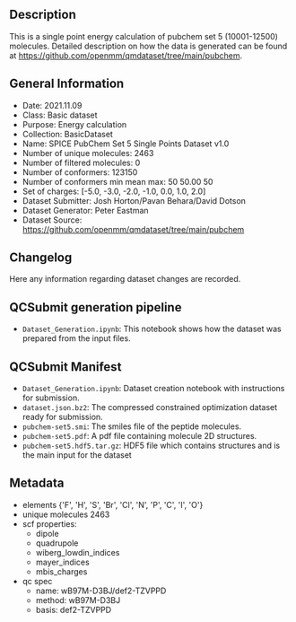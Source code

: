 ## Description

This is a single point energy calculation of pubchem set 5 (10001-12500) molecules. Detailed description on how the data is generated can be found at https://github.com/openmm/qmdataset/tree/main/pubchem.

## General Information

 - Date: 2021.11.09
 - Class: Basic dataset 
 - Purpose: Energy calculation
 - Collection: BasicDataset
 - Name: SPICE PubChem Set 5 Single Points Dataset v1.0
 - Number of unique molecules:        2463
 - Number of filtered molecules:      0
 - Number of conformers:              123150
 - Number of conformers min mean max: 50  50.00 50
 - Set of charges: [-5.0, -3.0, -2.0, -1.0, 0.0, 1.0, 2.0]
 - Dataset Submitter: Josh Horton/Pavan Behara/David Dotson
 - Dataset Generator: Peter Eastman
 - Dataset Source: https://github.com/openmm/qmdataset/tree/main/pubchem

## Changelog

Here any information regarding dataset changes are recorded.

## QCSubmit generation pipeline

 - `Dataset_Generation.ipynb`: This notebook shows how the dataset was prepared from the input files. 
 
## QCSubmit Manifest

- `Dataset_Generation.ipynb`: Dataset creation notebook with instructions for submission.
- `dataset.json.bz2`: The compressed constrained optimization dataset ready for submission.
- `pubchem-set5.smi`: The smiles file of the peptide molecules.
- `pubchem-set5.pdf`: A pdf file containing molecule 2D structures.
- `pubchem-set5.hdf5.tar.gz`: HDF5 file which contains structures and is the main input for the dataset
 
## Metadata

- elements {'F', 'H', 'S', 'Br', 'Cl', 'N', 'P', 'C', 'I', 'O'}
- unique molecules 2463
- scf properties:
    - dipole
    - quadrupole
    - wiberg_lowdin_indices
    - mayer_indices
    - mbis_charges
- qc spec
    - name: wB97M-D3BJ/def2-TZVPPD
    - method: wB97M-D3BJ
    - basis: def2-TZVPPD
